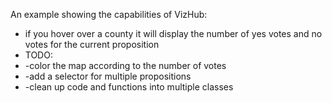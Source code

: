 An example showing the capabilities of VizHub:

- if you hover over a county it will display the number of yes votes and no votes for the current proposition
- TODO:
- -color the map according to the number of votes
- -add a selector for multiple propositions
- -clean up code and functions into multiple classes
